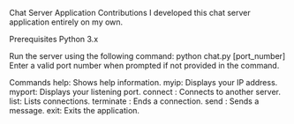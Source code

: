 Chat Server Application
Contributions
I developed this chat server application entirely on my own. 

Prerequisites
Python 3.x


Run the server using the following command:
python chat.py [port_number]
Enter a valid port number when prompted if not provided in the command.

Commands
help: Shows help information.
myip: Displays your IP address.
myport: Displays your listening port.
connect <IP> <Port>: Connects to another server.
list: Lists connections.
terminate <ID>: Ends a connection.
send <ID> <Message>: Sends a message.
exit: Exits the application.
